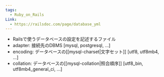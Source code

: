 ```yaml
---
tags:
  - Ruby_on_Rails
Link:
  - https://railsdoc.com/page/database_yml
---
```

- Railsで使うデータベースの設定を記述するファイル
- adapter: 接続先のDBMS \[mysql, postgresql, ...]
- encoding: データベースの[[mysql-charset|文字セット]] \[utf8, utf8mb4, ...]
- collation: データベースの[[mysql-collation|照合順序]] \[utf8_bin, utf8mb4_general_ci, ...]

